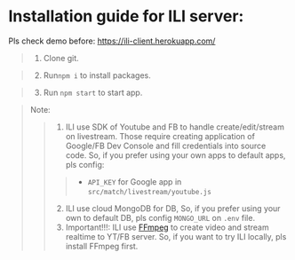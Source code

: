 # Installation guide for ILI server:
Pls check demo before: https://ili-client.herokuapp.com/
> 1. Clone git.

> 2. Run`npm i` to install packages.

> 3. Run `npm start` to start app.

> Note: 
>> 1. ILI use SDK of Youtube and FB to handle create/edit/stream on livestream. Those require creating application of Google/FB Dev Console and fill credentials into source code. So, if you prefer using your own apps to default apps, pls config: 
>>> - `API_KEY` for Google app in `src/match/livestream/youtube.js`
>> 2. ILI use cloud MongoDB for  DB, So, if you prefer using your own to default DB, pls config `MONGO_URL` on `.env` file.
>> 3. Important!!!: ILI use [FFmpeg]('https://ffmpeg.org/') to create video and stream realtime to YT/FB server. So, if you want to try ILI locally, pls install FFmpeg first.